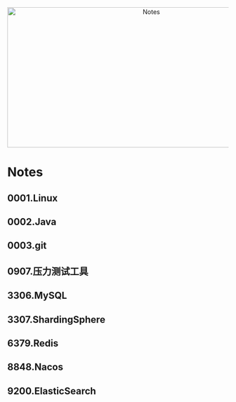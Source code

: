 <div align="center">
<img src="https://socialify.git.ci/VeejaLiu/Notes/image?font=Bitter&forks=1&issues=1&owner=1&pattern=Circuit%20Board&pulls=1&stargazers=1&theme=Dark" alt="Notes" width="640" height="320" />
</div>

# Notes

## 0001.Linux

## 0002.Java

## 0003.git

## 0907.压力测试工具

## 3306.MySQL

## 3307.ShardingSphere

## 6379.Redis

## 8848.Nacos

## 9200.ElasticSearch